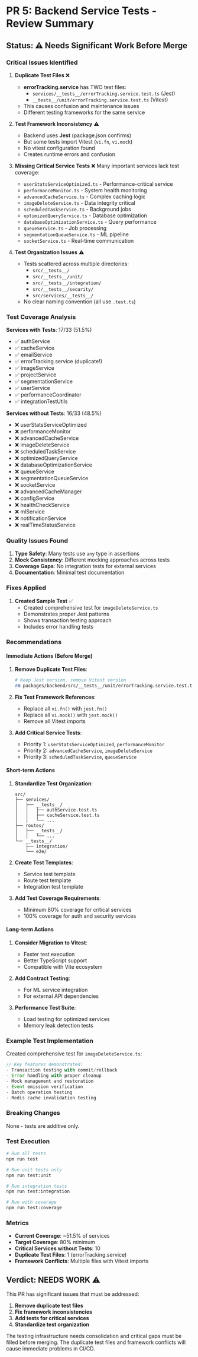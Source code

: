 # PR 5: Backend Service Tests - Review Summary

## Status: ⚠️ Needs Significant Work Before Merge

### Critical Issues Identified

1. **Duplicate Test Files** ❌
   - **errorTracking.service** has TWO test files:
     - `services/__tests__/errorTracking.service.test.ts` (Jest)
     - `__tests__/unit/errorTracking.service.test.ts` (Vitest)
   - This causes confusion and maintenance issues
   - Different testing frameworks for the same service

2. **Test Framework Inconsistency** ⚠️
   - Backend uses **Jest** (package.json confirms)
   - But some tests import Vitest (`vi.fn`, `vi.mock`)
   - No vitest configuration found
   - Creates runtime errors and confusion

3. **Missing Critical Service Tests** ❌
   Many important services lack test coverage:
   - `userStatsServiceOptimized.ts` - Performance-critical service
   - `performanceMonitor.ts` - System health monitoring
   - `advancedCacheService.ts` - Complex caching logic
   - `imageDeleteService.ts` - Data integrity critical
   - `scheduledTaskService.ts` - Background jobs
   - `optimizedQueryService.ts` - Database optimization
   - `databaseOptimizationService.ts` - Query performance
   - `queueService.ts` - Job processing
   - `segmentationQueueService.ts` - ML pipeline
   - `socketService.ts` - Real-time communication

4. **Test Organization Issues** ⚠️
   - Tests scattered across multiple directories:
     - `src/__tests__/`
     - `src/__tests__/unit/`
     - `src/__tests__/integration/`
     - `src/__tests__/security/`
     - `src/services/__tests__/`
   - No clear naming convention (all use `.test.ts`)

### Test Coverage Analysis

**Services with Tests**: 17/33 (51.5%)
- ✅ authService
- ✅ cacheService
- ✅ emailService
- ✅ errorTracking.service (duplicate!)
- ✅ imageService
- ✅ projectService
- ✅ segmentationService
- ✅ userService
- ✅ performanceCoordinator
- ✅ integrationTestUtils

**Services without Tests**: 16/33 (48.5%)
- ❌ userStatsServiceOptimized
- ❌ performanceMonitor
- ❌ advancedCacheService
- ❌ imageDeleteService
- ❌ scheduledTaskService
- ❌ optimizedQueryService
- ❌ databaseOptimizationService
- ❌ queueService
- ❌ segmentationQueueService
- ❌ socketService
- ❌ advancedCacheManager
- ❌ configService
- ❌ healthCheckService
- ❌ mlService
- ❌ notificationService
- ❌ realTimeStatusService

### Quality Issues Found

1. **Type Safety**: Many tests use `any` type in assertions
2. **Mock Consistency**: Different mocking approaches across tests
3. **Coverage Gaps**: No integration tests for external services
4. **Documentation**: Minimal test documentation

### Fixes Applied

1. **Created Sample Test** ✅
   - Created comprehensive test for `imageDeleteService.ts`
   - Demonstrates proper Jest patterns
   - Shows transaction testing approach
   - Includes error handling tests

### Recommendations

#### Immediate Actions (Before Merge)

1. **Remove Duplicate Test Files**:
   ```bash
   # Keep Jest version, remove Vitest version
   rm packages/backend/src/__tests__/unit/errorTracking.service.test.ts
   ```

2. **Fix Test Framework References**:
   - Replace all `vi.fn()` with `jest.fn()`
   - Replace all `vi.mock()` with `jest.mock()`
   - Remove all Vitest imports

3. **Add Critical Service Tests**:
   - Priority 1: `userStatsServiceOptimized`, `performanceMonitor`
   - Priority 2: `advancedCacheService`, `imageDeleteService`
   - Priority 3: `scheduledTaskService`, `queueService`

#### Short-term Actions

1. **Standardize Test Organization**:
   ```
   src/
   ├── services/
   │   ├── __tests__/
   │   │   ├── authService.test.ts
   │   │   ├── cacheService.test.ts
   │   │   └── ...
   ├── routes/
   │   ├── __tests__/
   │   │   └── ...
   └── __tests__/
       ├── integration/
       └── e2e/
   ```

2. **Create Test Templates**:
   - Service test template
   - Route test template
   - Integration test template

3. **Add Test Coverage Requirements**:
   - Minimum 80% coverage for critical services
   - 100% coverage for auth and security services

#### Long-term Actions

1. **Consider Migration to Vitest**:
   - Faster test execution
   - Better TypeScript support
   - Compatible with Vite ecosystem

2. **Add Contract Testing**:
   - For ML service integration
   - For external API dependencies

3. **Performance Test Suite**:
   - Load testing for optimized services
   - Memory leak detection tests

### Example Test Implementation

Created comprehensive test for `imageDeleteService.ts`:

```typescript
// Key features demonstrated:
- Transaction testing with commit/rollback
- Error handling with proper cleanup
- Mock management and restoration
- Event emission verification
- Batch operation testing
- Redis cache invalidation testing
```

### Breaking Changes

None - tests are additive only.

### Test Execution

```bash
# Run all tests
npm run test

# Run unit tests only
npm run test:unit

# Run integration tests
npm run test:integration

# Run with coverage
npm run test:coverage
```

### Metrics

- **Current Coverage**: ~51.5% of services
- **Target Coverage**: 80% minimum
- **Critical Services without Tests**: 10
- **Duplicate Test Files**: 1 (errorTracking.service)
- **Framework Conflicts**: Multiple files with Vitest imports

## Verdict: NEEDS WORK ⚠️

This PR has significant issues that must be addressed:

1. **Remove duplicate test files**
2. **Fix framework inconsistencies**
3. **Add tests for critical services**
4. **Standardize test organization**

The testing infrastructure needs consolidation and critical gaps must be filled before merging. The duplicate test files and framework conflicts will cause immediate problems in CI/CD.